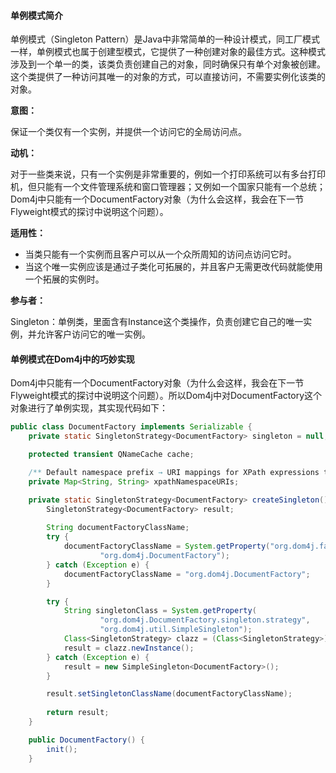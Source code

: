 #### 单例模式简介

单例模式（Singleton Pattern）是Java中非常简单的一种设计模式，同工厂模式一样，单例模式也属于创建型模式，它提供了一种创建对象的最佳方式。这种模式涉及到一个单一的类，该类负责创建自己的对象，同时确保只有单个对象被创建。这个类提供了一种访问其唯一的对象的方式，可以直接访问，不需要实例化该类的对象。

**意图：**

保证一个类仅有一个实例，并提供一个访问它的全局访问点。

**动机：**

对于一些类来说，只有一个实例是非常重要的，例如一个打印系统可以有多台打印机，但只能有一个文件管理系统和窗口管理器；又例如一个国家只能有一个总统；Dom4j中只能有一个DocumentFactory对象（为什么会这样，我会在下一节Flyweight模式的探讨中说明这个问题）。

**适用性：**

* 当类只能有一个实例而且客户可以从一个众所周知的访问点访问它时。
* 当这个唯一实例应该是通过子类化可拓展的，并且客户无需更改代码就能使用一个拓展的实例时。

**参与者：**

Singleton：单例类，里面含有Instance这个类操作，负责创建它自己的唯一实例，并允许客户访问它的唯一实例。

#### 单例模式在Dom4j中的巧妙实现

Dom4j中只能有一个DocumentFactory对象（为什么会这样，我会在下一节Flyweight模式的探讨中说明这个问题）。所以Dom4j中对DocumentFactory这个对象进行了单例实现，其实现代码如下：

```java
public class DocumentFactory implements Serializable {
    private static SingletonStrategy<DocumentFactory> singleton = null;

    protected transient QNameCache cache;

    /** Default namespace prefix → URI mappings for XPath expressions to use */
    private Map<String, String> xpathNamespaceURIs;

    private static SingletonStrategy<DocumentFactory> createSingleton() {
        SingletonStrategy<DocumentFactory> result;
        
        String documentFactoryClassName;
        try {
            documentFactoryClassName = System.getProperty("org.dom4j.factory",
                    "org.dom4j.DocumentFactory");
        } catch (Exception e) {
            documentFactoryClassName = "org.dom4j.DocumentFactory";
        }

        try {
            String singletonClass = System.getProperty(
                    "org.dom4j.DocumentFactory.singleton.strategy",
                    "org.dom4j.util.SimpleSingleton");
            Class<SingletonStrategy> clazz = (Class<SingletonStrategy>) Class.forName(singletonClass);
            result = clazz.newInstance();
        } catch (Exception e) {
            result = new SimpleSingleton<DocumentFactory>();
        }

        result.setSingletonClassName(documentFactoryClassName);
        
        return result;
    }

    public DocumentFactory() {
        init();
    }
```



